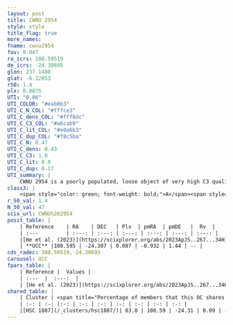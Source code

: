 ```yaml
---
layout: post
title: CWNU 2954
style: style
title_flag: true
more_names: 
fname: cwnu2954
fov: 0.047
ra_icrs: 108.59519
de_icrs: -24.30695
glon: 237.1488
glat: -6.12053
r50: 1.4
plx: 0.0875
UTI: "0.06"
UTI_COLOR: "#eab0b3"
UTI_C_N_COL: "#fffce3"
UTI_C_dens_COL: "#fff8dc"
UTI_C_C3_COL: "#a6cab9"
UTI_C_lit_COL: "#e0a6b3"
UTI_C_dup_COL: "#f8c5ba"
UTI_C_N: 0.47
UTI_C_dens: 0.43
UTI_C_C3: 1.0
UTI_C_lit: 0.0
UTI_C_dup: 0.17
UTI_summary: |
    CWNU 2954 is a poorly populated, loose object of very high C3 quality. It was recently reported in the literature.<br><br><span style="color: #99180f; font-weight: bold;">Warning: </span>This is likely a duplicate object, which shares a large percentage of members with at least one previously reported entry.
class3: |
    <span style="color: green; font-weight: bold;">A</span><span style="color: green; font-weight: bold;">A</span>
r_50_val: 1.4
N_50_val: 47
scix_url: CWNU%202954
posit_table: |
    | Reference    | RA    | DEC   | Plx  | pmRA  | pmDE   |  Rv  |
    | :---         | :---: | :---: | :---: | :---: | :---: | :---: |
    |[He et al. (2023)](https://scixplorer.org/abs/2023ApJS..267...34H) | 108.604 | -24.301 | 0.085 | -0.943 | 1.439 | -- |
    | **UCC** |108.595 | -24.307 | 0.087 | -0.932 | 1.44 | -- | 
cds_radec: 108.59519,-24.30695
carousel: UCC
fpars_table: |
    | Reference |  Values |
    | :---  |  :---:  |
    | [He et al. (2023)](https://scixplorer.org/abs/2023ApJS..267...34H) | `A0=1.0, m-M=14.7, logA=8.9` |
shared_table: |
    | Cluster | <span title="Percentage of members that this OC shares with the ones listed">%</span>   | RA   | DEC   | Plx   | pmRA  | pmDE  | Rv | UTI |
    | :-: | :-: |:-: | :-: | :-: | :-: | :-: | :-: | :-: |
    |[HSC 1887](/_clusters/hsc1887/)| 83.0 | 108.59 | -24.31 | 0.09 | -0.93 | 1.44 | -- |0.53 |
---
```

